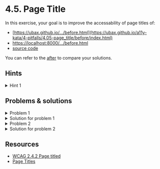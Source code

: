 # 4.5. Page Title

In this exercise, your goal is to improve the accessability of page titles of:

- [https://ubax.github.io/.../before.html](https://ubax.github.io/a11y-kata/4-pitfalls/4.05-page_title/before/index.html)
- [https://localhost:8000/.../before.html](http://localhost:8000/4-pitfalls/4.05-page_title/before/index.html)
- [source code](./4.05-page_title/before/index.html)

You can refer to the [after](./after/) to compare your solutions.

## Hints

<details>
<summary>Hint 1</summary>

- Try to open all the articles in new tabs and see if you can identify the content of the page

</details>

## Problems & solutions

<details>
<summary>Problem 1</summary>

The home page and all the sub pages have the same title. This makes it hard for users to know where they are in the site. Moreover when screen reader users navigate through the page, they will hear the same title for all the pages.

</details>
<details>
<summary>Solution for problem 1</summary>

Change the titles in the sub pages to be more descriptive.

```html
<title>The Evolution of the Keyboard - Computer history</title>
```

</details>

<details>
<summary>Problem 2</summary>

On the page `The Personal Computers Revolution` the title is back-loaded. This means that the most important information is at the end of the title. This is a problem for all the users. When you have multiple tabs open, you can't see the title of the page. Moreover, screen reader users will hear the most important information at the end of the title.

</details>
<details>
<summary>Solution for problem 2</summary>

Change the title to be front-loaded.

```html
<title>The Personal Computers Revolution - Computer history</title>
```

</details>

## Resources

- [WCAG 2.4.2 Page titled](https://www.w3.org/WAI/WCAG21/Understanding/page-titled.html)
- [Page Titles](https://www.w3.org/WAI/tutorials/page-structure/headings/)
